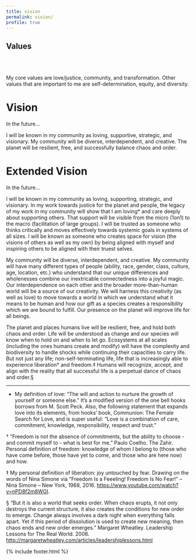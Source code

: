 ```yaml
---
title: vision
permalink: vision/
profile: true
---
```


## Values 
<br><br>

My core values are love/justice, community, and transformation. Other values that are important to me are self-determination, equity, and diversity.

# Vision

In the future…

I will be known in my community as loving, supportive, strategic, and visionary. My community will be diverse, interdependent, and creative. The planet will be resilient, free, and successfully balance chaos and order.

# Extended Vision

In the future…

I will be known in my community as loving, supporting, strategic, and visionary. In my work towards justice for the planet and people, the legacy of my work in my community will show that I am loving* and care deeply about supporting others. That support will be visible from the micro (1on1) to the macro (facilitation of large groups). I will be trusted as someone who thinks critically and moves effectively towards systemic goals in systems of all sizes. I will be known as someone who creates space for vision (the visions of others as well as my own) by being aligned with myself and inspiring others to be aligned with their truest selves.

My community will be diverse, interdependent, and creative. My community will have many different types of people (ability, race, gender, class, culture, age, location, etc.) who understand that our unique differences and wholenesses combine our inextricable connectedness into a joyful magic. Our interdependence on each other and the broader more-than-human world will be a source of our creativity. We will harness this creativity (as well as love) to move towards a world in which we understand what it means to be human and how our gift as a species creates a responsibility which we are bound to fulfill. Our presence on the planet will improve life for all beings.

The planet and places humans live will be resilient, free, and hold both chaos and order. Life will be understood as change and our species will know when to hold on and when to let go. Ecosystems at all scales (including the ones humans create and modify) will have the complexity and biodiversity to handle shocks while continuing their capacities to carry life. But not just any life; non-self-terminating life, life that is increasingly able to experience liberation† and freedom.‡ Humans will recognize, accept, and align with the reality that all successful life is a perpetual dance of chaos and order.§

---

* My definition of love: “The will and action to nurture the growth of yourself or someone else.” It’s a modified version of the one bell hooks borrows from M. Scott Peck. Also, the following statement that expands love into its elements, from hooks’ book, Communion: The Female Search for Love,  and is super useful: “Love is a combination of care, commitment, knowledge, responsibility, respect and trust.”

† “Freedom is not the absence of commitments, but the ability to choose - and commit myself to - what is best for me.” Paulo Coelho. The Zahir.
Personal definition of freedom: knowledge of whom I belong to (those who have come before, those have yet to come, and those who are here now) and how.

‡ My personal definition of liberation: joy untouched by fear. Drawing on the words of Nina Simone via “Freedom Is a Feeeling! Freedom Is No Fear!” – Nina Simone – New York, 1968, 2016.  https://www.youtube.com/watch?v=nPD8f2m8WGI.

§ “But it is also a world that seeks order. When chaos erupts, it not only destroys the current structure, it also creates the conditions for new order to emerge. Change always involves a dark night when everything falls apart. Yet if this period of dissolution is used to create new meaning, then chaos ends and new order emerges.” Margaret Wheatley. Leadership Lessons for The Real World. 2006. http://margaretwheatley.com/articles/leadershiplessons.html

{% include footer.html %}

